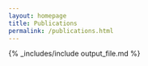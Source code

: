 ```yaml
---
layout: homepage
title: Publications
permalink: /publications.html
---
```


{% _includes/include output_file.md %}
